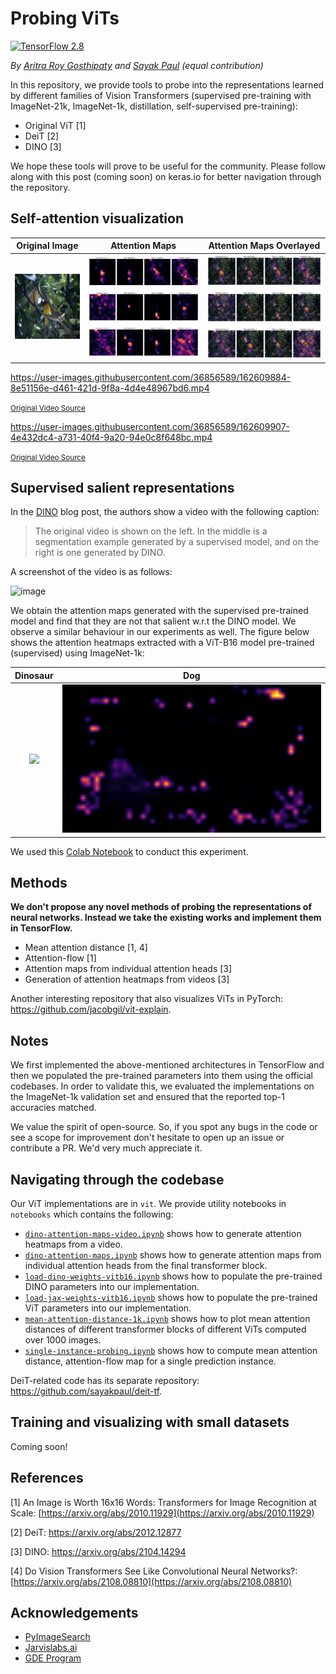 # Probing ViTs

[![TensorFlow 2.8](https://img.shields.io/badge/TensorFlow-2.8-FF6F00?logo=tensorflow)](https://github.com/tensorflow/tensorflow/releases/tag/v2.8.0)

_By [Aritra Roy Gosthipaty](https://github.com/ariG23498) and [Sayak Paul](https://github.com/sayakpaul) (equal contribution)_

In this repository, we provide tools to probe into the representations learned by different families of Vision Transformers (supervised pre-training with ImageNet-21k, ImageNet-1k, distillation, self-supervised pre-training):

* Original ViT [1] 
* DeiT [2]
* DINO [3]

We hope these tools will prove to be useful for the community. Please follow along with this post (coming soon) on keras.io for better navigation through the repository. 


## Self-attention visualization

| Original Image | Attention Maps | Attention Maps Overlayed |
| :--: | :--: | :--: |
| ![original image](./assets/bird.png) | ![attention maps](./assets/dino_attention_heads_inferno.png) | ![attention maps overlay](./assets/dino_attention_heads.png) |

https://user-images.githubusercontent.com/36856589/162609884-8e51156e-d461-421d-9f8a-4d4e48967bd6.mp4

<small><a href=https://www.pexels.com/video/a-computer-generated-walking-dinosaur-4096297/>Original Video Source</a></small>

https://user-images.githubusercontent.com/36856589/162609907-4e432dc4-a731-40f4-9a20-94e0c8f648bc.mp4

<small><a href=https://www.pexels.com/video/a-dog-running-in-a-grass-field-4166343/>Original Video Source</a></small>

## Supervised salient representations

In the [DINO](https://ai.facebook.com/blog/dino-paws-computer-vision-with-self-supervised-transformers-and-10x-more-efficient-training/) blog post, the authors show a video with the following caption:

> The original video is shown on the left. In the middle is a segmentation example generated by a supervised model, and on the right is one generated by DINO. 

A screenshot of the video is as follows:

<img width="764" alt="image" src="https://user-images.githubusercontent.com/36856589/162615199-b5133e51-460e-4864-a83e-5b8007339ff7.png"><br>


We obtain the attention maps generated with the supervised pre-trained model and find that they are not that salient w.r.t the DINO model. We observe a similar behaviour in our experiments as well. The figure below shows the attention heatmaps extracted with
a ViT-B16 model pre-trained (supervised) using ImageNet-1k:

| Dinosaur | Dog | 
| :--: | :--: | 
| ![](./assets/supervised-dino.gif) | ![](./assets/supervised-dog.gif) | 

We used this [Colab Notebook](https://github.com/sayakpaul/probing-vits/blob/main/notebooks/vitb16-attention-maps-video.ipynb) to conduct this experiment.


## Methods

**We don't propose any novel methods of probing the representations of neural networks. Instead we take the existing works and implement them in TensorFlow.**

* Mean attention distance [1, 4]
* Attention-flow [1]
* Attention maps from individual attention heads [3]
* Generation of attention heatmaps from videos [3]

Another interesting repository that also visualizes ViTs in PyTorch: https://github.com/jacobgil/vit-explain.


## Notes

We first implemented the above-mentioned architectures in TensorFlow and then we populated the pre-trained parameters into them using the official codebases. In order to validate this, we evaluated the implementations on the ImageNet-1k validation set and ensured that the reported top-1 accuracies matched. 

We value the spirit of open-source. So, if you spot any bugs in the code or see a scope for improvement don't hesitate to open up an issue or contribute a PR. We'd very much appreciate it. 


## Navigating through the codebase

Our ViT implementations are in `vit`. We provide utility notebooks in `notebooks` which contains the following:

* [`dino-attention-maps-video.ipynb`](https://github.com/sayakpaul/probing-vits/blob/main/notebooks/dino-attention-maps-video.ipynb) shows how to generate attention heatmaps from a video.
* [`dino-attention-maps.ipynb`](https://github.com/sayakpaul/probing-vits/blob/main/notebooks/dino-attention-maps.ipynb) shows how to generate attention maps from individual attention heads from the final transformer block.
* [`load-dino-weights-vitb16.ipynb`](https://github.com/sayakpaul/probing-vits/blob/main/notebooks/load-dino-weights-vitb16.ipynb) shows how to populate the pre-trained DINO parameters into our implementation. 
* [`load-jax-weights-vitb16.ipynb`](https://github.com/sayakpaul/probing-vits/blob/main/notebooks/load-jax-weights-vitb16.ipynb) shows how to populate the pre-trained ViT parameters into our implementation. 
* [`mean-attention-distance-1k.ipynb`](https://github.com/sayakpaul/probing-vits/blob/main/notebooks/mean-attention-distance-1k.ipynb) shows how to plot mean attention distances of different transformer blocks of different ViTs computed over 1000 images.
* [`single-instance-probing.ipynb`](https://github.com/sayakpaul/probing-vits/blob/main/notebooks/single-instance-probing.ipynb) shows how to compute mean attention distance, attention-flow map for a single prediction instance.

DeiT-related code has its separate repository: https://github.com/sayakpaul/deit-tf.


## Training and visualizing with small datasets

Coming soon!


## References

[1] An Image is Worth 16x16 Words: Transformers for Image Recognition at Scale:  [https://arxiv.org/abs/2010.11929](https://arxiv.org/abs/2010.11929)

[2] DeiT: https://arxiv.org/abs/2012.12877

[3] DINO: https://arxiv.org/abs/2104.14294

[4] Do Vision Transformers See Like Convolutional Neural Networks?:  [https://arxiv.org/abs/2108.08810](https://arxiv.org/abs/2108.08810)

## Acknowledgements

- [PyImageSearch](https://pyimagesearch.com)
- [Jarvislabs.ai](https://jarvislabs.ai/)
- [GDE Program](https://developers.google.com/programs/experts/)

